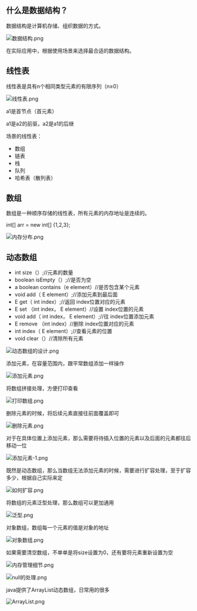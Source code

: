 ## 什么是数据结构？

数据结构是计算机存储、组织数据的方式。

![数据结构.png](https://i.loli.net/2021/10/22/imFYytWQa5J9jpq.png)

在实际应用中，根据使用场景来选择最合适的数据结构。



## 线性表

线性表是具有n个相同类型元素的有限序列（n≥0）

![线性表.png](https://i.loli.net/2021/10/22/YHukFJjmRvtspIU.png)

a1是首节点（首元素）

a1是a2的前驱，a2是a1的后继



场景的线性表：

- 数组
- 链表
- 栈
- 队列
- 哈希表（散列表）



## 数组

数组是一种顺序存储的线性表，所有元素的内存地址是连续的。

int[] arr = new int[] {1,2,3};

![内存分布.png](https://i.loli.net/2021/10/22/k7aCNEqVDSgsBGo.png)



## 动态数组

- int size（）;//元素的数量
- boolean isEmpty（）;//是否为空
- a boolean contains（e element）//是否包含某个元素
- void add（ E element）;//添加元素到最后面
- E get（ int index）;//返回 index位置对应的元素
- E set （int index， E element）//设置 index位置的元素
- void add（ int index， E element）;//往 index位置添加元素
- E remove （int index）//删除 index位置对应的元素
- int index（ E element）;//查看元素的位置
- void clear（）//清除所有元素

![动态数组的设计.png](https://i.loli.net/2021/10/22/hIUxn9kQFBToSpu.png)

添加元素，在容量范围内，跟平常数组添加一样操作

![添加元素.png](https://i.loli.net/2021/10/22/eDZ5CBEpkQJuKG2.png)

将数组拼接处理，方便打印查看

![打印数组.png](https://i.loli.net/2021/10/22/PW9Cy65hZbig8xz.png)

删除元素的时候，将后续元素直接往前面覆盖即可

![删除元素.png](https://i.loli.net/2021/10/22/rVW8q2c5HnuRFUI.png)

对于在具体位置上添加元素，那么需要将待插入位置的元素以及后面的元素都往后移动一位

![添加元素-1.png](https://i.loli.net/2021/10/22/nKcJXo6TqvzVIHa.png)

既然是动态数组，那么当数组无法添加元素的时候，需要进行扩容处理，至于扩容多少，根据自己实际来定

![如何扩容.png](https://i.loli.net/2021/10/22/3piYSDuC2ErqolF.png)

将数组的元素泛型处理，那么数组可以更加通用

![泛型.png](https://i.loli.net/2021/10/22/GDHKuIQ1kFjWAwv.png)

对象数组，数组每一个元素的值是对象的地址

![对象数组.png](https://i.loli.net/2021/10/22/aesqyHSxpAG8O2P.png)

如果需要清空数组，不单单是将size设置为0，还有要将元素重新设置为空

![内存管理细节.png](https://i.loli.net/2021/10/22/9LlgFo13fSPhvyQ.png)

![null的处理.png](https://i.loli.net/2021/10/22/7ikUqIarTOfBRJ6.png)

java提供了ArrayList动态数组，日常用的很多

![ArrayList.png](https://i.loli.net/2021/10/22/wyQLkeq4JZhK8Az.png)

